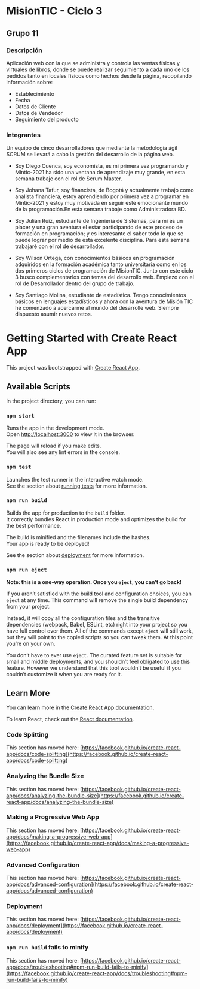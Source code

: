 # MisionTIC - Ciclo 3
## Grupo 11
### Descripción 
Aplicación web con la que se administra y controla las ventas físicas y virtuales de libros, donde se puede realizar seguimiento a cada uno de los pedidos tanto en locales físicos como hechos desde la página, recopilando  información sobre: 

- Establecimiento 
- Fecha 
- Datos de Cliente
- Datos de Vendedor
- Seguimiento del producto


### Integrantes
Un equipo de cinco desarrolladores que mediante la metodología ágil SCRUM se llevará a cabo la gestión del desarrollo de la página web.

- Soy Diego Cuenca, soy economista, es mi primera vez programando y Mintic-2021 ha sido una ventana de aprendizaje muy grande, en esta semana trabaje  con el rol de Scrum Master.

- Soy Johana Tafur, soy financista, de Bogotá y actualmente trabajo como analista financiera, estoy aprendiendo por primera vez a programar en Mintic-2021 y estoy muy motivada en seguir este emocionante mundo de la programación.En esta semana trabaje como Administradora BD.

- Soy Julián Ruiz, estudiante de Ingeniería de Sistemas, para mi es un placer y una gran aventura el estar participando de este proceso de formación en programación; y es interesante el saber todo lo que se puede lograr por medio de esta excelente disciplina. Para esta semana trabajaré con el rol de desarrollador.

- Soy Wilson Ortega, con conocimientos básicos en programación adquiridos en la formación académica tanto universitaria como en los dos primeros ciclos de programación de MisionTIC. Junto con este ciclo 3 busco complementarlos con temas del desarrollo web. Empiezo con el rol de Desarrollador dentro del grupo de trabajo.

- Soy Santiago Molina, estudiante de estadística. Tengo conocimientos básicos en lenguajes estadísticos y ahora con la aventura de Misión TIC he comenzado a acercarme al mundo del desarrolle web. Siempre dispuesto asumir nuevos retos.



# Getting Started with Create React App

This project was bootstrapped with [Create React App](https://github.com/facebook/create-react-app).

## Available Scripts

In the project directory, you can run:

### `npm start`

Runs the app in the development mode.\
Open [http://localhost:3000](http://localhost:3000) to view it in the browser.

The page will reload if you make edits.\
You will also see any lint errors in the console.

### `npm test`

Launches the test runner in the interactive watch mode.\
See the section about [running tests](https://facebook.github.io/create-react-app/docs/running-tests) for more information.

### `npm run build`

Builds the app for production to the `build` folder.\
It correctly bundles React in production mode and optimizes the build for the best performance.

The build is minified and the filenames include the hashes.\
Your app is ready to be deployed!

See the section about [deployment](https://facebook.github.io/create-react-app/docs/deployment) for more information.

### `npm run eject`

**Note: this is a one-way operation. Once you `eject`, you can’t go back!**

If you aren’t satisfied with the build tool and configuration choices, you can `eject` at any time. This command will remove the single build dependency from your project.

Instead, it will copy all the configuration files and the transitive dependencies (webpack, Babel, ESLint, etc) right into your project so you have full control over them. All of the commands except `eject` will still work, but they will point to the copied scripts so you can tweak them. At this point you’re on your own.

You don’t have to ever use `eject`. The curated feature set is suitable for small and middle deployments, and you shouldn’t feel obligated to use this feature. However we understand that this tool wouldn’t be useful if you couldn’t customize it when you are ready for it.

## Learn More

You can learn more in the [Create React App documentation](https://facebook.github.io/create-react-app/docs/getting-started).

To learn React, check out the [React documentation](https://reactjs.org/).

### Code Splitting

This section has moved here: [https://facebook.github.io/create-react-app/docs/code-splitting](https://facebook.github.io/create-react-app/docs/code-splitting)

### Analyzing the Bundle Size

This section has moved here: [https://facebook.github.io/create-react-app/docs/analyzing-the-bundle-size](https://facebook.github.io/create-react-app/docs/analyzing-the-bundle-size)

### Making a Progressive Web App

This section has moved here: [https://facebook.github.io/create-react-app/docs/making-a-progressive-web-app](https://facebook.github.io/create-react-app/docs/making-a-progressive-web-app)

### Advanced Configuration

This section has moved here: [https://facebook.github.io/create-react-app/docs/advanced-configuration](https://facebook.github.io/create-react-app/docs/advanced-configuration)

### Deployment

This section has moved here: [https://facebook.github.io/create-react-app/docs/deployment](https://facebook.github.io/create-react-app/docs/deployment)

### `npm run build` fails to minify

This section has moved here: [https://facebook.github.io/create-react-app/docs/troubleshooting#npm-run-build-fails-to-minify](https://facebook.github.io/create-react-app/docs/troubleshooting#npm-run-build-fails-to-minify)

